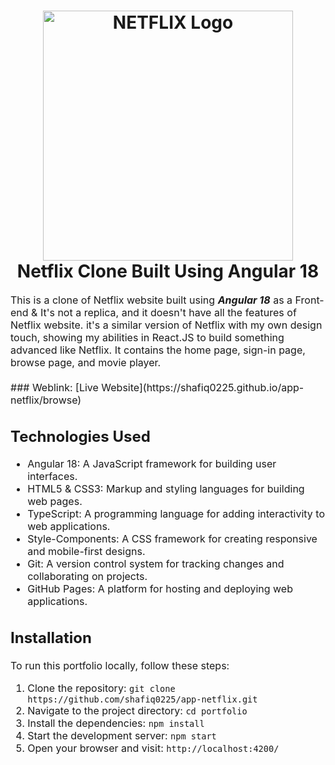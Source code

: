 <h1 align="center">
  <img title="Netflix" src="https://fhsknightlife.com/wp-content/uploads/2020/04/uVASXqvMzyUrAPfSn9pMtxOC7s89ulzdDKBdtqCP.png" alt="NETFLIX Logo" width="400" />
  <br>
  Netflix Clone Built Using Angular 18
</h1>

<p><font size="3">
  This is a clone of Netflix website built using <strong><em>Angular 18</em></strong> as a Front-end & It's not a replica, and it doesn't have all the features of Netflix website. it's a similar version of Netflix with my own design touch, showing my abilities in React.JS to build something advanced like Netflix. It contains the home page, sign-in page, browse page, and movie player.
  <br><br> 
  ### Weblink: [Live Website](https://shafiq0225.github.io/app-netflix/browse)
</p>

## Technologies Used
- Angular 18: A JavaScript framework for building user interfaces.
- HTML5 & CSS3: Markup and styling languages for building web pages.
- TypeScript: A programming language for adding interactivity to web applications.
- Style-Components: A CSS framework for creating responsive and mobile-first designs.
- Git: A version control system for tracking changes and collaborating on projects.
- GitHub Pages: A platform for hosting and deploying web applications.

## Installation
To run this portfolio locally, follow these steps:

1. Clone the repository: `git clone https://github.com/shafiq0225/app-netflix.git`
2. Navigate to the project directory: `cd portfolio`
3. Install the dependencies: `npm install`
4. Start the development server: `npm start`
5. Open your browser and visit: `http://localhost:4200/`
